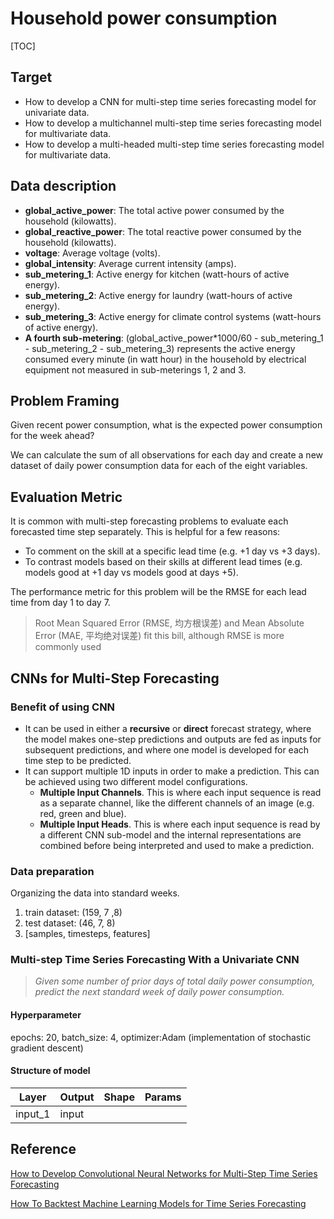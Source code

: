 # Household power consumption

[TOC]

## Target

* How to develop a CNN for multi-step time series forecasting model for univariate data.
* How to develop a multichannel multi-step time series forecasting model for multivariate data.
* How to develop a multi-headed multi-step time series forecasting model for multivariate data.

## Data description

- **global_active_power**: The total active power consumed by the household (kilowatts).
- **global_reactive_power**: The total reactive power consumed by the household (kilowatts).
- **voltage**: Average voltage (volts).
- **global_intensity**: Average current intensity (amps).
- **sub_metering_1**: Active energy for kitchen (watt-hours of active energy).
- **sub_metering_2**: Active energy for laundry (watt-hours of active energy).
- **sub_metering_3**: Active energy for climate control systems (watt-hours of active energy).
- **A fourth sub-metering**: (global_active_power*1000/60 - sub_metering_1 - sub_metering_2 - sub_metering_3) represents the active energy consumed every minute (in watt hour) in the household by electrical equipment not measured in sub-meterings 1, 2 and 3. 

## Problem Framing

Given recent power consumption, what is the expected power consumption for the week ahead?

We can calculate the sum of all observations for each day and create a new dataset of daily power consumption data for each of the eight variables.

## Evaluation Metric

It is common with multi-step forecasting problems to evaluate each forecasted time step separately. This is helpful for a few reasons:

- To comment on the skill at a specific lead time (e.g. +1 day vs +3 days).
- To contrast models based on their skills at different lead times (e.g. models good at +1 day vs models good at days +5).

The performance metric for this problem will be the RMSE for each lead time from day 1 to day 7.

> Root Mean Squared Error (RMSE, 均方根误差) and Mean Absolute Error (MAE, 平均绝对误差) fit this bill, although RMSE is more commonly used 

## CNNs for Multi-Step Forecasting

### Benefit of using CNN

* It can be used in either a **recursive** or **direct** forecast strategy, where the model makes one-step predictions and outputs are fed as inputs for subsequent predictions, and where one model is developed for each time step to be predicted. 
* It can support multiple 1D inputs in order to make a prediction. This can be achieved using two different model configurations.
  * **Multiple Input Channels**. This is where each input sequence is read as a separate channel, like the different channels of an image (e.g. red, green and blue).
  * **Multiple Input Heads**. This is where each input sequence is read by a different CNN sub-model and the internal representations are combined before being interpreted and used to make a prediction.

### Data preparation

Organizing the data into standard weeks.

1. train dataset: (159, 7 ,8)
2. test dataset: (46, 7, 8)
3. [samples, timesteps, features]

### Multi-step Time Series Forecasting With a Univariate CNN

> *Given some number of prior days of total daily power consumption, predict the next standard week of daily power consumption.*

#### Hyperparameter

epochs: 20, batch_size: 4, optimizer:Adam (implementation of stochastic gradient descent)

#### Structure of model

| Layer   | Output | Shape | Params |
| ------- | ------ | ----- | ------ |
| input_1 | input  |       |        |



## Reference

[How to Develop Convolutional Neural Networks for Multi-Step Time Series Forecasting](https://machinelearningmastery.com/how-to-develop-convolutional-neural-networks-for-multi-step-time-series-forecasting/)

[How To Backtest Machine Learning Models for Time Series Forecasting](https://machinelearningmastery.com/backtest-machine-learning-models-time-series-forecasting/)

